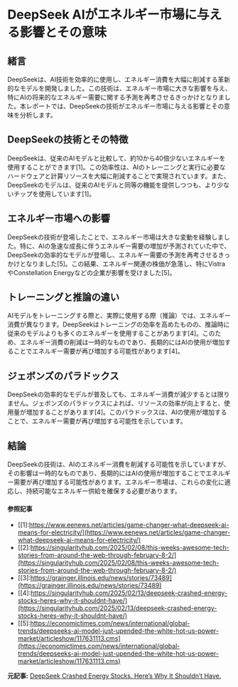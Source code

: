 # DeepSeek AIがエネルギー市場に与える影響とその意味

## 緒言

DeepSeekは、AI技術を効率的に使用し、エネルギー消費を大幅に削減する革新的なモデルを開発しました。この技術は、エネルギー市場に大きな影響を与え、特にAIの将来的なエネルギー需要に関する予測を再考させるきっかけとなりました。本レポートでは、DeepSeekの技術がエネルギー市場に与える影響とその意味を分析します。

## DeepSeekの技術とその特徴

DeepSeekは、従来のAIモデルと比較して、約10から40倍少ないエネルギーを使用することができます[1]。この効率性は、AIのトレーニングと実行に必要なハードウェアと計算リソースを大幅に削減することで実現されています。また、DeepSeekのモデルは、従来のAIモデルと同等の機能を提供しつつも、より少ないチップを使用しています[1]。

## エネルギー市場への影響

DeepSeekの技術が登場したことで、エネルギー市場は大きな変動を経験しました。特に、AIの急速な成長に伴うエネルギー需要の増加が予測されていた中で、DeepSeekの効率的なモデルが登場し、エネルギー需要の予測を再考させるきっかけとなりました[5]。この結果、エネルギー関連の株価が急落し、特にVistraやConstellation Energyなどの企業が影響を受けました[5]。

## トレーニングと推論の違い

AIモデルをトレーニングする際と、実際に使用する際（推論）では、エネルギー消費が異なります。DeepSeekはトレーニングの効率を高めたものの、推論時に従来のモデルよりも多くのエネルギーを使用することがあります[4]。このため、エネルギー消費の削減は一時的なものであり、長期的にはAIの使用が増加することでエネルギー需要が再び増加する可能性があります[4]。

## ジェボンズのパラドックス

DeepSeekの効率的なモデルが普及しても、エネルギー消費が減少するとは限りません。ジェボンズのパラドックスによれば、リソースの効率が向上すると、使用量が増加することがあります[4]。このパラドックスは、AIの使用が増加することで、エネルギー需要が再び増加する可能性を示しています。

## 結論

DeepSeekの技術は、AIのエネルギー消費を削減する可能性を示していますが、その影響は一時的なものであり、長期的にはAIの使用が増加することでエネルギー需要が再び増加する可能性があります。エネルギー市場は、これらの変化に適応し、持続可能なエネルギー供給を確保する必要があります。

#### 参照記事
- [[1]:https://www.eenews.net/articles/game-changer-what-deepseek-ai-means-for-electricity/](https://www.eenews.net/articles/game-changer-what-deepseek-ai-means-for-electricity/)
- [[2]:https://singularityhub.com/2025/02/08/this-weeks-awesome-tech-stories-from-around-the-web-through-february-8-2/](https://singularityhub.com/2025/02/08/this-weeks-awesome-tech-stories-from-around-the-web-through-february-8-2/)
- [[3]:https://grainger.illinois.edu/news/stories/73489](https://grainger.illinois.edu/news/stories/73489)
- [[4]:https://singularityhub.com/2025/02/13/deepseek-crashed-energy-stocks-heres-why-it-shouldnt-have/](https://singularityhub.com/2025/02/13/deepseek-crashed-energy-stocks-heres-why-it-shouldnt-have/)
- [[5]:https://economictimes.com/news/international/global-trends/deepseeks-ai-model-just-upended-the-white-hot-us-power-market/articleshow/117631113.cms](https://economictimes.com/news/international/global-trends/deepseeks-ai-model-just-upended-the-white-hot-us-power-market/articleshow/117631113.cms)


**元記事:** [DeepSeek Crashed Energy Stocks. Here’s Why It Shouldn’t Have.](https://singularityhub.com/2025/02/13/deepseek-crashed-energy-stocks-heres-why-it-shouldnt-have/)